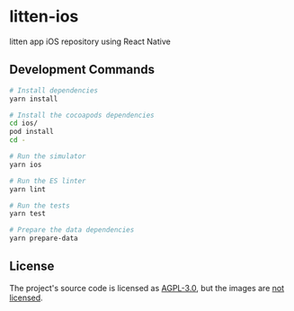 # litten-ios

litten app iOS repository using React Native

## Development Commands

```sh
# Install dependencies
yarn install

# Install the cocoapods dependencies
cd ios/
pod install
cd -

# Run the simulator
yarn ios

# Run the ES linter
yarn lint

# Run the tests
yarn test

# Prepare the data dependencies
yarn prepare-data
```

## License

The project's source code is licensed as [AGPL-3.0][1], but the images are
[not licensed][2].

[1]: ./LICENSE
[2]: ./lib/images/README.md
